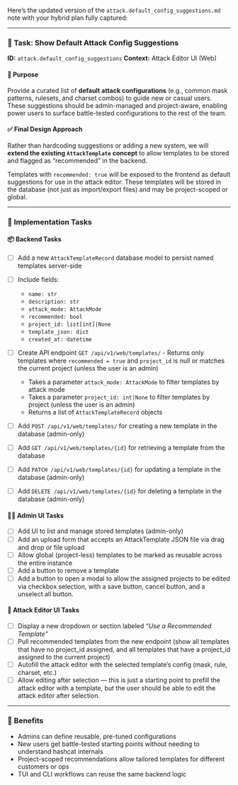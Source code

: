 Here’s the updated version of the `attack.default_config_suggestions.md` note with your hybrid plan fully captured:

---

### 🧠 Task: Show Default Attack Config Suggestions

**ID:** `attack.default_config_suggestions`
**Context:** Attack Editor UI (Web)

#### 🧭 Purpose

Provide a curated list of **default attack configurations** (e.g., common mask patterns, rulesets, and charset combos) to guide new or casual users. These suggestions should be admin-managed and project-aware, enabling power users to surface battle-tested configurations to the rest of the team.

#### ✅ Final Design Approach

Rather than hardcoding suggestions or adding a new system, we will **extend the existing `AttackTemplate` concept** to allow templates to be stored and flagged as “recommended” in the backend.

Templates with `recommended: true` will be exposed to the frontend as default suggestions for use in the attack editor. These templates will be stored in the database (not just as import/export files) and may be project-scoped or global.

---

### 🔧 Implementation Tasks

#### 📦 Backend Tasks

-   [ ] Add a new `AttackTemplateRecord` database model to persist named templates server-side
-   [ ] Include fields:
    -   `name: str`
    -   `description: str`
    -   `attack_mode: AttackMode`
    -   `recommended: bool`
    -   `project_id: list[int]|None`
    -   `template_json: dict`
    -   `created_at: datetime`
-   [ ] Create API endpoint `GET /api/v1/web/templates/` - Returns only templates where `recommended = true` and `project_id` is null or matches the current project (unless the user is an admin)

    -   Takes a parameter `attack_mode: AttackMode` to filter templates by attack mode
    -   Takes a parameter `project_id: int|None` to filter templates by project (unless the user is an admin)
    -   Returns a list of `AttackTemplateRecord` objects

-   [ ] Add `POST /api/v1/web/templates/` for creating a new template in the database (admin-only)
-   [ ] Add `GET /api/v1/web/templates/{id}` for retrieving a template from the database
-   [ ] Add `PATCH /api/v1/web/templates/{id}` for updating a template in the database (admin-only)
-   [ ] Add `DELETE /api/v1/web/templates/{id}` for deleting a template in the database (admin-only)

#### 🧑‍💼 Admin UI Tasks

-   [ ] Add UI to list and manage stored templates (admin-only)
-   [ ] Add an upload form that accepts an AttackTemplate JSON file via drag and drop or file upload
-   [ ] Allow global (project-less) templates to be marked as reusable across the entire instance
-   [ ] Add a button to remove a template
-   [ ] Add a button to open a modal to allow the assigned projects to be edited via checkbox selection, with a save button, cancel button, and a unselect all button.

#### 🎨 Attack Editor UI Tasks

-   [ ] Display a new dropdown or section labeled _“Use a Recommended Template”_
-   [ ] Pull recommended templates from the new endpoint (show all templates that have no project_id assigned, and all templates that have a project_id assigned to the current project)
-   [ ] Autofill the attack editor with the selected template’s config (mask, rule, charset, etc.)
-   [ ] Allow editing after selection — this is just a starting point to prefill the attack editor with a template, but the user should be able to edit the attack editor after selection.

---

### 🧠 Benefits

-   Admins can define reusable, pre-tuned configurations
-   New users get battle-tested starting points without needing to understand hashcat internals
-   Project-scoped recommendations allow tailored templates for different customers or ops
-   TUI and CLI workflows can reuse the same backend logic
